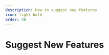 ```yaml
---
description: How to suggest new features
icon: light-bulb
order: 48
---
```


# Suggest New Features


